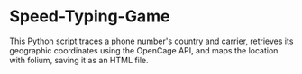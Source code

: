 # Speed-Typing-Game
This Python script traces a phone number's country and carrier, retrieves its geographic coordinates using the OpenCage API, and maps the location with folium, saving it as an HTML file.
